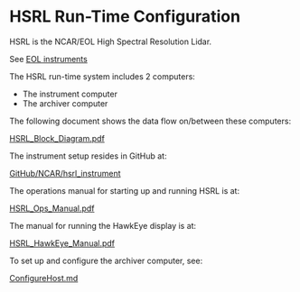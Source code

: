 # HSRL Run-Time Configuration

HSRL is the NCAR/EOL High Spectral Resolution Lidar.

See [EOL instruments](https://www.eol.ucar.edu/ground-based-airborne-remote-sensing-platforms)

The HSRL run-time system includes 2 computers:

* The instrument computer
* The archiver computer

The following document shows the data flow on/between these computers:

  [HSRL_Block_Diagram.pdf](./docs/HSRL_Block_Diagram.pdf)

The instrument setup resides in GitHub at:

  [GitHub/NCAR/hsrl_instrument](https://github.com/NCAR/hsrl_instrument)

The operations manual for starting up and running HSRL is at:

  [HSRL_Ops_Manual.pdf](./docs/HSRL_Ops_Manual.pdf)

The manual for running the HawkEye display is at:

  [HSRL_HawkEye_Manual.pdf](./docs/HSRL_HawkEye_Manual.pdf)

To set up and configure the archiver computer, see:

  [ConfigureHost.md](./docs/ConfigureHost.md)


